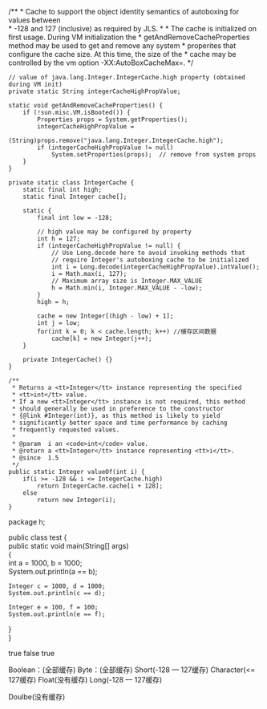 /** 
     * Cache to support the object identity semantics of autoboxing for values between  
     * -128 and 127 (inclusive) as required by JLS. 
     * 
     * The cache is initialized on first usage. During VM initialization the 
     * getAndRemoveCacheProperties method may be used to get and remove any system 
     * properites that configure the cache size. At this time, the size of the 
     * cache may be controlled by the vm option -XX:AutoBoxCacheMax=<size>. 
     */  
  
    // value of java.lang.Integer.IntegerCache.high property (obtained during VM init)  
    private static String integerCacheHighPropValue;  
  
    static void getAndRemoveCacheProperties() {  
        if (!sun.misc.VM.isBooted()) {  
            Properties props = System.getProperties();  
            integerCacheHighPropValue =  
                (String)props.remove("java.lang.Integer.IntegerCache.high");  
            if (integerCacheHighPropValue != null)  
                System.setProperties(props);  // remove from system props  
        }  
    }  
  
    private static class IntegerCache {  
        static final int high;  
        static final Integer cache[];  
  
        static {  
            final int low = -128;  
  
            // high value may be configured by property  
            int h = 127;  
            if (integerCacheHighPropValue != null) {  
                // Use Long.decode here to avoid invoking methods that  
                // require Integer's autoboxing cache to be initialized  
                int i = Long.decode(integerCacheHighPropValue).intValue();  
                i = Math.max(i, 127);  
                // Maximum array size is Integer.MAX_VALUE  
                h = Math.min(i, Integer.MAX_VALUE - -low);  
            }  
            high = h;  
  
            cache = new Integer[(high - low) + 1];  
            int j = low;  
            for(int k = 0; k < cache.length; k++) //缓存区间数据  
                cache[k] = new Integer(j++);  
        }  
  
        private IntegerCache() {}  
    }  
  
    /** 
     * Returns a <tt>Integer</tt> instance representing the specified 
     * <tt>int</tt> value. 
     * If a new <tt>Integer</tt> instance is not required, this method 
     * should generally be used in preference to the constructor 
     * {@link #Integer(int)}, as this method is likely to yield 
     * significantly better space and time performance by caching 
     * frequently requested values. 
     * 
     * @param  i an <code>int</code> value. 
     * @return a <tt>Integer</tt> instance representing <tt>i</tt>. 
     * @since  1.5 
     */  
    public static Integer valueOf(int i) {  
        if(i >= -128 && i <= IntegerCache.high)  
            return IntegerCache.cache[i + 128];  
        else  
            return new Integer(i);  
    }  




package h;

public class test
{   
  public static void main(String[] args)   
  {   
    int a = 1000, b = 1000;   
    System.out.println(a == b);   
  
    Integer c = 1000, d = 1000;   
    System.out.println(c == d);   
  
    Integer e = 100, f = 100;   
    System.out.println(e == f);   
  }   
}   




 true
 false
 true


Boolean：(全部缓存)
Byte：(全部缓存)
Short(-128 — 127缓存)
Character(<= 127缓存)
Float(没有缓存)
Long(-128 — 127缓存)


﻿﻿﻿﻿﻿﻿Doulbe(没有缓存)